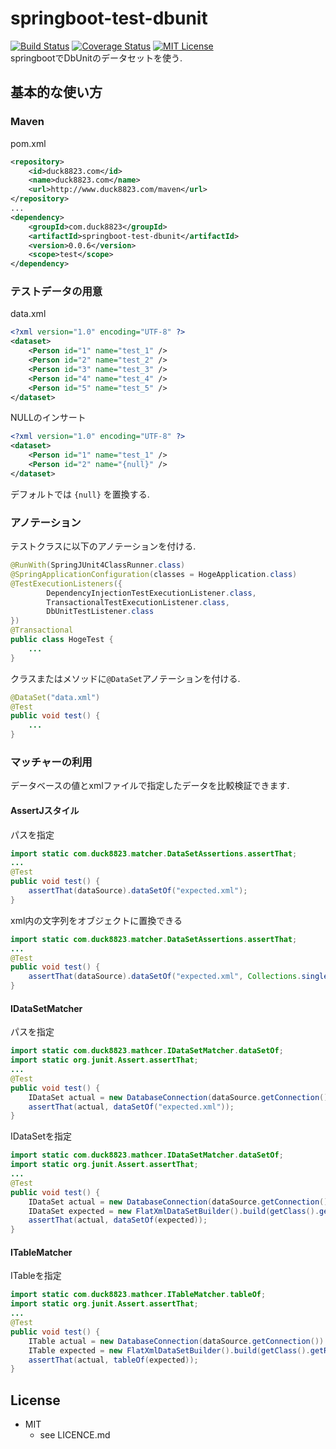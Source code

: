 # springboot-test-dbunit
[![Build Status](https://travis-ci.org/duck8823/springboot-test-dbunit.svg?branch=master)](https://travis-ci.org/duck8823/springboot-test-dbunit)
[![Coverage Status](http://coveralls.io/repos/github/duck8823/springboot-test-dbunit/badge.svg?branch=master)](https://coveralls.io/github/duck8823/springboot-test-dbunit?branch=master)
[![MIT License](http://img.shields.io/badge/license-MIT-blue.svg?style=flat)](LICENSE)  
springbootでDbUnitのデータセットを使う.  
  

## 基本的な使い方
### Maven
pom.xml
```xml
<repository>
	<id>duck8823.com</id>
	<name>duck8823.com</name>
	<url>http://www.duck8823.com/maven</url>
</repository>
...
<dependency>
	<groupId>com.duck8823</groupId>
	<artifactId>springboot-test-dbunit</artifactId>
	<version>0.0.6</version>
	<scope>test</scope>
</dependency>
```

### テストデータの用意  
data.xml
```xml
<?xml version="1.0" encoding="UTF-8" ?>
<dataset>
	<Person id="1" name="test_1" />
	<Person id="2" name="test_2" />
	<Person id="3" name="test_3" />
	<Person id="4" name="test_4" />
	<Person id="5" name="test_5" />
</dataset>
```
  
NULLのインサート
```xml
<?xml version="1.0" encoding="UTF-8" ?>
<dataset>
	<Person id="1" name="test_1" />
	<Person id="2" name="{null}" />
</dataset>
```
デフォルトでは `{null}` を置換する.  
  
  
### アノテーション  
テストクラスに以下のアノテーションを付ける.  
```java
@RunWith(SpringJUnit4ClassRunner.class)
@SpringApplicationConfiguration(classes = HogeApplication.class)
@TestExecutionListeners({
		DependencyInjectionTestExecutionListener.class,
		TransactionalTestExecutionListener.class,
		DbUnitTestListener.class
})
@Transactional
public class HogeTest {
    ...
}
```
  
クラスまたはメソッドに`@DataSet`アノテーションを付ける.  
```java
@DataSet("data.xml")
@Test
public void test() {
    ...
}
```
  
  
### マッチャーの利用
データベースの値とxmlファイルで指定したデータを比較検証できます.
#### AssertJスタイル
パスを指定
```java
import static com.duck8823.matcher.DataSetAssertions.assertThat;
...
@Test
public void test() {
    assertThat(dataSource).dataSetOf("expected.xml");
}
```
xml内の文字列をオブジェクトに置換できる
```java
import static com.duck8823.matcher.DataSetAssertions.assertThat;
...
@Test
public void test() {
    assertThat(dataSource).dataSetOf("expected.xml", Collections.singletonMap("{null}", null));
}
```

#### IDataSetMatcher
パスを指定
```java
import static com.duck8823.mathcer.IDataSetMatcher.dataSetOf;
import static org.junit.Assert.assertThat;
...
@Test
public void test() {
    IDataSet actual = new DatabaseConnection(dataSource.getConnection()).createDataSet();
    assertThat(actual, dataSetOf("expected.xml"));
}
```
  
IDataSetを指定
```java
import static com.duck8823.mathcer.IDataSetMatcher.dataSetOf;
import static org.junit.Assert.assertThat;
...
@Test
public void test() {
    IDataSet actual = new DatabaseConnection(dataSource.getConnection()).createDataSet();
    IDataSet expected = new FlatXmlDataSetBuilder().build(getClass().getResourceAsStream("expected.xml"))
    assertThat(actual, dataSetOf(expected));
}
```
  
#### ITableMatcher
ITableを指定
```java
import static com.duck8823.mathcer.ITableMatcher.tableOf;
import static org.junit.Assert.assertThat;
...
@Test
public void test() {
    ITable actual = new DatabaseConnection(dataSource.getConnection()).createDataSet().getTable("hoge");
    ITable expected = new FlatXmlDataSetBuilder().build(getClass().getResourceAsStream("expected.xml")).getTable("hoge");
    assertThat(actual, tableOf(expected));
}
```
## License
* MIT  
    * see LICENCE.md
